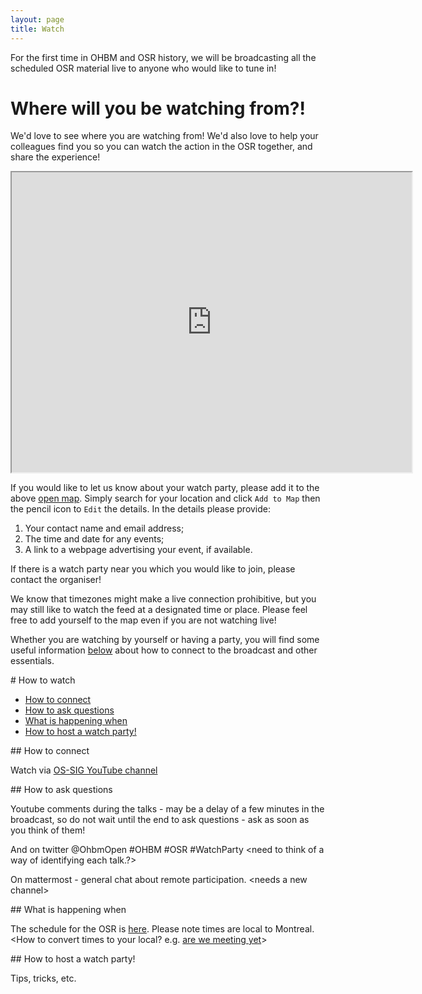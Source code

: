 ```yaml
---
layout: page
title: Watch
---
```


For the first time in OHBM and OSR history, we will be broadcasting all the scheduled OSR material live to anyone who would like to tune in!

# Where will you be watching from?!

We'd love to see where you are watching from! We'd also love to help your colleagues find you so you can watch the action in the OSR together, and share the experience!

<div align="center">
<iframe src="https://www.google.com/maps/d/u/0/embed?mid=1D1GeMmfc14zmYXt9059h5-op8n8x72mq" width="640" height="480"></iframe>
</div>

If you would like to let us know about your watch party, please add it to the above [open map](https://drive.google.com/open?id=1D1GeMmfc14zmYXt9059h5-op8n8x72mq&usp=sharing). Simply search for your location and click `Add to Map` then the pencil icon to `Edit` the details. In the details please provide:
1. Your contact name and email address;
2. The time and date for any events;
3. A link to a webpage advertising your event, if available.

If there is a watch party near you which you would like to join, please contact the organiser!

We know that timezones might make a live connection prohibitive, but you may still like to watch the feed at a designated time or place. Please feel free to add yourself to the map even if you are not watching live!

Whether you are watching by yourself or having a party, you will find some useful information [below](#how) about how to connect to the broadcast and other essentials.

<div id='how'></div>
# How to watch

- [How to connect](#connect)
- [How to ask questions](#questions)
- [What is happening when](#schedule)
- [How to host a watch party!](#host)

<div id='connect'></div>
## How to connect

Watch via [OS-SIG YouTube channel](https://www.youtube.com/channel/UChvSitFvqGDeA1y7MJs4CGQ)

<div id='questions'></div>
## How to ask questions

Youtube comments during the talks - may be a delay of a few minutes in the broadcast, so do not wait until the end to ask questions - ask as soon as you think of them!

And on twitter @OhbmOpen #OHBM #OSR #WatchParty &lt;need to think of a way of identifying each talk.?&gt;

On mattermost - general chat about remote participation. &lt;needs a new channel&gt;

<div id='schedule'></div>
## What is happening when

The schedule for the OSR is [here](schedule.md). Please note times are local to Montreal.
&lt;How to convert times to your local? e.g. <a href="https://arewemeetingyet.com/#form">are we meeting yet</a>&gt;

<div id='host'></div>
## How to host a watch party!

Tips, tricks, etc.
